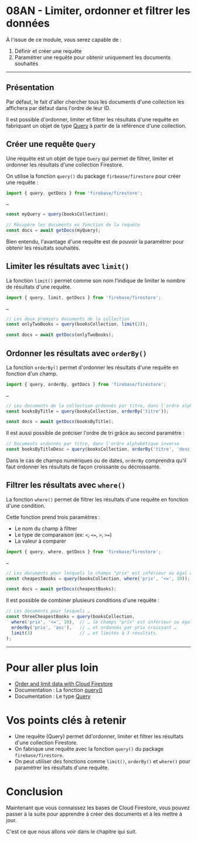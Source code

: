 # 08AN - Limiter, ordonner et filtrer les données

À l'issue de ce module, vous serez capable de :

1. Définir et créer une requête
2. Paramétrer une requête pour obtenir uniquement les documents souhaités

---

## Présentation

Par défaut, le fait d'aller chercher tous les documents d'une collection les affichera par défaut dans l'ordre de leur ID.

Il est possible d'ordonner, limiter et filtrer les résultats d'une requête en fabriquant un objet de type [Query](https://firebase.google.com/docs/reference/js/firestore_.query?hl=en) à partir de la référence d'une collection.

## Créer une requête `Query`

Une requête est un objet de type `Query` qui permet de filtrer, limiter et ordonner les résultats d'une collection Firestore.

On utilise la fonction `query()` du package `firbease/firestore` pour créer une requête :

```js
import { query, getDocs } from 'firebase/firestore';

…

const myQuery = query(booksCollection);

// Récupère les documents en fonction de la requête
const docs = await getDocs(myQuery);
```

Bien entendu, l'avantage d'une requête est de pouvoir la paramétrer pour obtenir les résultats souhaités.

## Limiter les résultats avec `limit()`

La fonction `limit()` permet comme son nom l'indique de limiter le nombre de résultats d'une requête.

```js
import { query, limit, getDocs } from 'firebase/firestore';

…

// Les deux premiers documents de la collection
const onlyTwoBooks = query(booksCollection, limit(2));

const docs = await getDocs(onlyTwoBooks);
```

## Ordonner les résultats avec `orderBy()`

La fonction `orderBy()` permet d'ordonner les résultats d'une requête en fonction d'un champ.

```js
import { query, orderBy, getDocs } from 'firebase/firestore';

…

// Les documents de la collection ordonnés par titre, dans l'ordre alphabétique
const booksByTitle = query(booksCollection, orderBy('titre'));

const docs = await getDocs(booksByTitle);
```

Il est aussi possible de préciser l'ordre de tri grâce au second paramètre :

```js
// Documents ordonnés par titre, dans l'ordre alphabétique inverse
const booksByTitleDesc = query(booksCollection, orderBy('titre', 'desc'));
```

Dans le cas de champs numériques ou de dates, `orderBy` comprendra qu'il faut ordonner les résultats de façon croissante ou décroissante.

## Filtrer les résultats avec `where()`

La fonction `where()` permet de filtrer les résultats d'une requête en fonction d'une condition.

Cette fonction prend trois paramètres :

- Le nom du champ à filtrer
- Le type de comparaison (ex: `<`, `<=`, `>`, `>=`)
- La valeur à comparer

```js
import { query, where, getDocs } from 'firebase/firestore';

…

// Les documents pour lesquels le champs "prix" est inférieur ou égal à 10
const cheapestBooks = query(booksCollection, where('prix', '<=', 10));

const docs = await getDocs(cheapestBooks);
```

Il est possible de combiner plusieurs conditions d'une requête :

```js
// Les documents pour lesquels …
const threeCheapestBooks = query(booksCollection,
  where('prix', '<=', 10),  // … le champs "prix" est inférieur ou égal à 10 …
  orderBy('prix', 'asc'),   // … et ordonnés par prix croissant …
  limit(3)                  // … et limités à 3 résultats.
);
```

---

# Pour aller plus loin

- [Order and limit data with Cloud Firestore](https://firebase.google.com/docs/firestore/query-data/order-limit-data?hl=en)
- Documentation : La fonction [query()](https://firebase.google.com/docs/reference/js/firestore_?hl=en#query)
- Documentation : Le type [Query](https://firebase.google.com/docs/reference/js/firestore_.query?hl=en)

# Vos points clés à retenir

- Une requête (Query) permet dd'ordonner, limiter et filtrer les résultats d'une collection Firestore.
- On fabrique une requête avec la fonction `query()` du package `firebase/firestore`.
- On peut utiliser des fonctions comme `limit()`, `orderBy()` et `where()` pour paramétrer les résultats d'une requête.

# Conclusion

Maintenant que vous connaissez les bases de Cloud Firestore, vous pouvez passer à la suite pour apprendre à créer des documents et à les mettre à jour.

C'est ce que nous allons voir dans le chapitre qui suit.